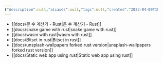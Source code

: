 ```yaml
---
{"description":null,"aliases":null,"tags":null,"created":"2023-04-09T18:46:41","updated":"2023-07-15T21:30:22","title":"0013.4 Rust 언어를 활용한 프로젝트는 여기에 🦀","dg-publish":true,"permalink":"/docs/0013.4 Rust 언어를 활용한 프로젝트는 여기에 🦀/","dgPassFrontmatter":true}
---
```



- [[docs/큰 수 계산기 - Rust\|큰 수 계산기 - Rust]]
- [[docs/snake game with rust\|snake game with rust]]
- [[docs/wasm with rust\|wasm with rust]]
- [[docs/Bitset in rust\|Bitset in rust]]
- [[docs/unsplash-wallpapers forked rust version\|unsplash-wallpapers forked rust version]]
- [[docs/Static web app using rust\|Static web app using rust]]
